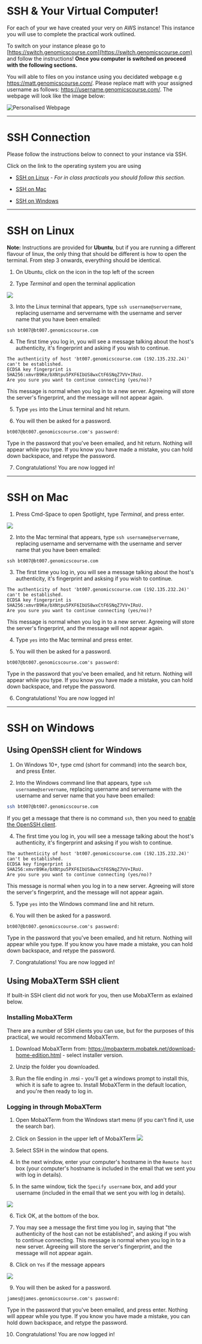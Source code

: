 # SSH & Your Virtual Computer!


For each of your we have created your very on AWS instance! This instance you will use to complete the practical work outlined.

To switch on your instance please go to [https://switch.genomicscourse.com](https://switch.genomicscourse.com) and follow the instructions! **Once you computer is switched on proceed with the following sections.** 

You will able to files on you instance using you decidated webpage e.g https://matt.genomicscourse.com/. Please replace matt with your assigned username as follows: https://username.genomicscourse.com/. The webpage will look like the image below: 


![Personalised Webpage](img/PersonalisedWebpage.png)

-----------------------------------------------

# **SSH Connection**


 Please follow the instructions below to connect to your instance via SSH. 

Click on the link to the operating system you are using

* [SSH on Linux](#sshlinux) - *For in class practicals you should follow this section.*

* [SSH on Mac](#sshmac)


* [SSH on Windows](#sshwindows)


---------------------------------------


# **SSH on Linux**<a name="sshlinux"></a>

**Note:** Instructions are provided for **Ubuntu**, but if you are running a 
different flavour of linux, the only thing that should be different is how to 
open the terminal. From step 3 onwards, everything should be identical.

1) On Ubuntu, click on the icon in the top left of the screen

2) Type *Terminal*  and open the terminal application

![](./img/linux_find_terminal.png)

3) Into the Linux terminal that appears, type `ssh username@servername`, 
   replacing username and servername with the username and server name that you 
   have been emailed:

```
ssh bt007@bt007.genomicscourse.com
```

4) The first time you log in, you will see a message talking about the host's
   authenticity, it's fingerprint and asking if you wish to continue.

```
The authenticity of host 'bt007.genomicscourse.com (192.135.232.24)' can't be established.
ECDSA key fingerprint is SHA256:xmvrB9Ke/bXNtpu5PXF6IbUS8wxCtF6SNqZ7VV+IRoU.
Are you sure you want to continue connecting (yes/no)?
```

This message is normal when you log in to a new server. Agreeing will store the server's fingerprint, and the message will not appear again.

5) Type `yes` into the Linux terminal and hit return.

6) You will then be asked for a password.

```
bt007@bt007.genomicscourse.com's password:
```

Type in the password that you've been emailed, and hit return. Nothing will appear while you type. If you know you have made a mistake, you can hold down backspace, and retype the password.

7) Congratulations! You are now logged in!

---------------------------------------

# **SSH on Mac**<a name="sshmac"></a>

1) Press Cmd-Space to open Spotlight, type *Terminal*, and press enter.

![](./img/spotlight.png)

2) Into the Mac terminal that appears, type `ssh username@servername`, replacing username and servername with the username and server name that you have been emailed:

```
ssh bt007@bt007.genomicscourse.com
```

3) The first time you log in, you will see a message talking about the host's authenticity, it's fingerprint and asksing if you wish to continue.

```
The authenticity of host 'bt007.genomicscourse.com (192.135.232.24)' can't be established.
ECDSA key fingerprint is SHA256:xmvrB9Ke/bXNtpu5PXF6IbUS8wxCtF6SNqZ7VV+IRoU.
Are you sure you want to continue connecting (yes/no)?
```

This message is normal when you log in to a new server. Agreeing will store the server's fingerprint, and the message will not appear again.


4) Type `yes` into the Mac terminal and press enter.


5) You will then be asked for a password.

```
bt007@bt007.genomicscourse.com's password:
```

Type in the password that you've been emailed, and hit return. Nothing will appear while you type. If you know you have made a mistake, you can hold down backspace, and retype the password.

6) Congratulations! You are now logged in!

---------------------------------------

# **SSH on Windows**<a name="sshwindows"></a>

## Using OpenSSH client for Windows

1) On Windows 10+, type cmd (short for command) into the search box, and press Enter.

2) Into the Windows command line that appears, type `ssh username@servername`, 
   replacing username and servername with the username and server name that you 
   have been emailed:

```bash
ssh bt007@bt007.genomicscourse.com
```

If you get a message that there is no command `ssh`, then you need to [enable the OpenSSH client](https://docs.microsoft.com/en-us/windows-server/administration/openssh/openssh_install_firstuse). 

4) The first time you log in, you will see a message talking about the host's
   authenticity, it's fingerprint and asksing if you wish to continue.

```
The authenticity of host 'bt007.genomicscourse.com (192.135.232.24)' can't be established.
ECDSA key fingerprint is SHA256:xmvrB9Ke/bXNtpu5PXF6IbUS8wxCtF6SNqZ7VV+IRoU.
Are you sure you want to continue connecting (yes/no)?
```

This message is normal when you log in to a new server. Agreeing will store the server's fingerprint, and the message will not appear again.

5) Type `yes` into the Windows command line and hit return.

6) You will then be asked for a password.

```
bt007@bt007.genomicscourse.com's password:
```

Type in the password that you've been emailed, and hit return. Nothing will appear while you type. If you know you have made a mistake, you can hold down backspace, and retype the password.

7) Congratulations! You are now logged in!

## Using MobaXTerm SSH client

If built-in SSH client did not work for you, then use MobaXTerm as exlained below.

### Installing MobaXTerm

There are a number of SSH clients you can use, but for the purposes of this practical, we would recommend MobaXTerm.

1) Download MobaXTerm from:
<https://mobaxterm.mobatek.net/download-home-edition.html> - select installer version.

2) Unzip the folder you downloaded.

3) Run the file ending in .msi - you'll get a windows prompt to install this, which it is safe to agree to. Install MobaXTerm in the default location, and you're then ready to log in.

### Logging in through MobaXTerm

1) Open MobaXTerm from the Windows start menu (if you can't find it, use the search bar).

2) Click on Session in the upper left of MobaXTerm ![](img/mobasession.PNG)

3) Select SSH in the window that opens.

4) In the next window, enter your computer's hostname in the `Remote host` box
   (your computer's hostname is included in the email that we sent you with log 
   in details).

5) In the same window, tick the `Specify username` box, and add your username 
   (included in the email that we sent you with log in details).

![](./img/ssh_login.png)

6) Tick OK, at the bottom of the box.

7) You may see a message the first time you log in, saying that "the authenticity of the host can not be established", and asking if you wish to continue connecting. This message is normal when you log in to a new server. Agreeing will store the server's fingerprint, and the message will not appear again.

8) Click on `Yes` if the message appears

![](./img/warning.png)

9) You will then be asked for a password.

```
james@james.genomicscourse.com's password:
```

Type in the password that you've been emailed, and press enter. Nothing will appear while you type. If you know you have made a mistake, you can hold down backspace, and retype the password.

10) Congratulations! You are now logged in!